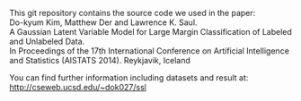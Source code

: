 
This git repository contains the source code we used in the paper:  
Do-kyum Kim, Matthew Der and Lawrence K. Saul.  
A Gaussian Latent Variable Model for Large Margin Classification of Labeled and Unlabeled Data.  
In Proceedings of the 17th International Conference on Artificial Intelligence and Statistics (AISTATS 2014). Reykjavik, Iceland  

You can find further information including datasets and result at:  
http://cseweb.ucsd.edu/~dok027/ssl
